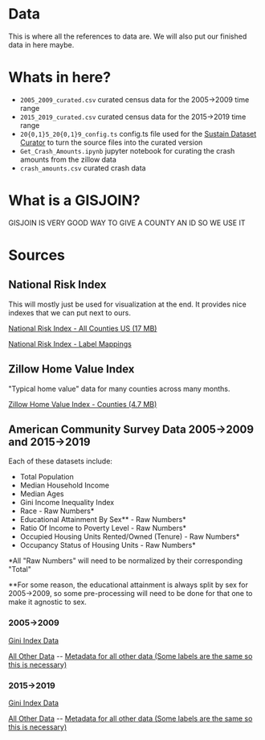 # Data
This is where all the references to data are. We will also put our finished data in here maybe.

# Whats in here?
 - `2005_2009_curated.csv` curated census data for the 2005->2009 time range 
 - `2015_2019_curated.csv` curated census data for the 2015->2019 time range 
 - `20{0,1}5_20{0,1}9_config.ts` config.ts file used for the [Sustain Dataset Curator](https://github.com/Project-Sustain/sustain-dataset-curator) to turn the source files into the curated version 
 - `Get_Crash_Amounts.ipynb` jupyter notebook for curating the crash amounts from the zillow data
 - `crash_amounts.csv` curated crash data


# What is a GISJOIN?
GISJOIN IS VERY GOOD WAY TO GIVE A COUNTY AN ID SO WE USE IT

# Sources

## National Risk Index
This will mostly just be used for visualization at the end. It provides nice indexes that we can put next to ours.

[National Risk Index - All Counties US (17 MB)](https://drive.google.com/file/d/1kFoVlR8luzLfymJbS-V2suFnm9QGwTyd/view?usp=sharing)

[National Risk Index - Label Mappings](https://drive.google.com/file/d/1hLSPZ9CnAbcGlCg9aLNZ4AOq_Nqb7arw/view?usp=sharing)

## Zillow Home Value Index
"Typical home value" data for many counties across many months.

[Zillow Home Value Index - Counties (4.7 MB)](https://drive.google.com/file/d/1G8qPbVX1pWMjsXejS7T9Tve8qSQwuiz7/view?usp=sharing)

## American Community Survey Data 2005->2009 and 2015->2019
Each of these datasets include:
 - Total Population
 - Median Household Income
 - Median Ages
 - Gini Income Inequality Index
 - Race - Raw Numbers*
 - Educational Attainment By Sex** - Raw Numbers*
 - Ratio Of Income to Poverty Level - Raw Numbers*
 - Occupied Housing Units Rented/Owned (Tenure) - Raw Numbers*
 - Occupancy Status of Housing Units - Raw Numbers*
  
*All "Raw Numbers" will need to be normalized by their corresponding "Total"

**For some reason, the educational attainment is always split by sex for 2005->2009, so some pre-processing will need to be done for that one to make it agnostic to sex.

### 2005->2009
[Gini Index Data](https://drive.google.com/file/d/1qKTPLa5qQmXuW2-tHISZHUzHwkfPx9Td/view?usp=sharing)

[All Other Data](https://drive.google.com/file/d/1TxxDq_jed2nnzvRxqT_wm6QmRsfcgtpO/view?usp=sharing) -- [Metadata for all other data (Some labels are the same so this is necessary)](https://drive.google.com/file/d/16qrCSeSlWg_Mo0-s-ASN5W3kudh18BTK/view?usp=sharing)

### 2015->2019
[Gini Index Data](https://drive.google.com/file/d/1In_Gx28SxajGLFecu0joPWu16sAtrHe9/view?usp=sharing)

[All Other Data](https://drive.google.com/file/d/11W8vCYUbyTKDyCoiXSIP7DeSu5p9QNH7/view?usp=sharing) -- [Metadata for all other data (Some labels are the same so this is necessary)](https://drive.google.com/file/d/1HTYx3fKCjlwqiydiD8VDdQg43uWEs5wr/view?usp=sharing)
